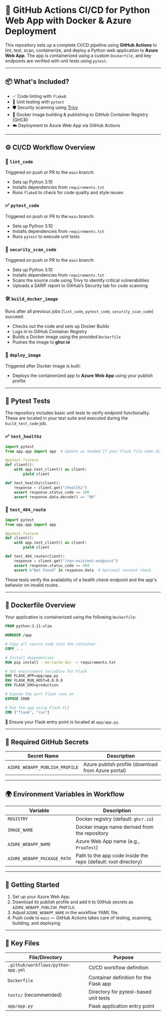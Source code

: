 # 🚀 GitHub Actions CI/CD for Python Web App with Docker & Azure Deployment

This repository sets up a complete CI/CD pipeline using **GitHub Actions** to lint, test, scan, containerize, and deploy a Python web application to **Azure Web App**. The app is containerized using a custom `Dockerfile`, and key endpoints are verified with unit tests using `pytest`.

---

## 📦 What's Included?

- ✅ Code linting with `flake8`
- 🧪 Unit testing with `pytest`
- 🛡️ Security scanning using [Trivy](https://github.com/aquasecurity/trivy)
- 🐳 Docker image building & publishing to GitHub Container Registry (GHCR)
- ☁️ Deployment to Azure Web App via GitHub Actions

---

## ⚙️ CI/CD Workflow Overview

### 🔎 `lint_code`

Triggered on push or PR to the `main` branch:
- Sets up Python 3.10
- Installs dependencies from `requirements.txt`
- Runs `flake8` to check for code quality and style issues

### ✅ `pytest_code`

Triggered on push or PR to the `main` branch:
- Sets up Python 3.10
- Installs dependencies from `requirements.txt`
- Runs `pytest` to execute unit tests

### 🔐 `security_scan_code`

Triggered on push or PR to the `main` branch:
- Sets up Python 3.10
- Installs dependencies from `requirements.txt`
- Scans the source code using Trivy to identify critical vulnerabilities
- Uploads a SARIF report to GitHub’s Security tab for code scanning

### 🛠️ `build_docker_image`

Runs after all previous jobs (`lint_code`, `pytest_code`, `security_scan_code`) succeed:

- Checks out the code and sets up Docker Buildx
- Logs in to GitHub Container Registry
- Builds a Docker image using the provided `Dockerfile`
- Pushes the image to **ghcr.io**

### 🚀 `deploy_image`

Triggered after Docker image is built:
- Deploys the containerized app to **Azure Web App** using your publish profile

---

## 🧪 Pytest Tests

The repository includes basic unit tests to verify endpoint functionality. These are located in your test suite and executed during the `build_test_code` job.

### ✅ `test_healthz`

```python
import pytest
from app.app import app  # Update as needed if your Flask file name differs

@pytest.fixture
def client():
    with app.test_client() as client:
        yield client

def test_healthz(client):
    response = client.get("/healthz")
    assert response.status_code == 200
    assert response.data.decode() == "OK"
```

### 🚫 `test_404_route`

```python
import pytest
from app.app import app  

@pytest.fixture
def client():
    with app.test_client() as client:
        yield client

def test_404_route(client):
    response = client.get("/non-existent-endpoint")
    assert response.status_code == 404
    assert b"Not Found" in response.data  # Optional content check
```

These tests verify the availability of a health check endpoint and the app's behavior on invalid routes.

---

## 🐳 Dockerfile Overview

Your application is containerized using the following `Dockerfile`:

```dockerfile
FROM python:3.11-slim

WORKDIR /app

# Copy all source code into the container
COPY . .

# Install dependencies
RUN pip install --no-cache-dir -r requirements.txt

# Set environment variables for Flask
ENV FLASK_APP=app/app.py
ENV FLASK_RUN_HOST=0.0.0.0
ENV FLASK_ENV=production

# Expose the port Flask runs on
EXPOSE 5000

# Run the app using Flask CLI
CMD ["flask", "run"]
```

📌 Ensure your Flask entry point is located at `app/app.py`.

---

## 🔐 Required GitHub Secrets

| Secret Name                   | Description                                           |
|------------------------------|-------------------------------------------------------|
| `AZURE_WEBAPP_PUBLISH_PROFILE` | Azure publish profile (download from Azure portal) |

---

## 🌍 Environment Variables in Workflow

| Variable                     | Description                                                   |
|-----------------------------|---------------------------------------------------------------|
| `REGISTRY`                  | Docker registry (default: `ghcr.io`)                          |
| `IMAGE_NAME`                | Docker image name derived from the repository                 |
| `AZURE_WEBAPP_NAME`         | Azure Web App name (e.g., `ProaTest`)                         |
| `AZURE_WEBAPP_PACKAGE_PATH` | Path to the app code inside the repo (default: root directory)|

---

## 🚀 Getting Started

1. Set up your Azure Web App.
2. Download its publish profile and add it to GitHub secrets as `AZURE_WEBAPP_PUBLISH_PROFILE`.
3. Adjust `AZURE_WEBAPP_NAME` in the workflow YAML file.
4. Push code to `main` — GitHub Actions takes care of testing, scanning, building, and deploying.

---

## 📂 Key Files

| File/Directory                     | Purpose                                          |
|-----------------------------------|--------------------------------------------------|
| `.github/workflows/python-app.yml`| CI/CD workflow definition                        |
| `Dockerfile`                      | Container definition for the Flask app           |
| `tests/` (recommended)            | Directory for pytest-based unit tests            |
| `app/app.py`                      | Flask application entry point                    |


